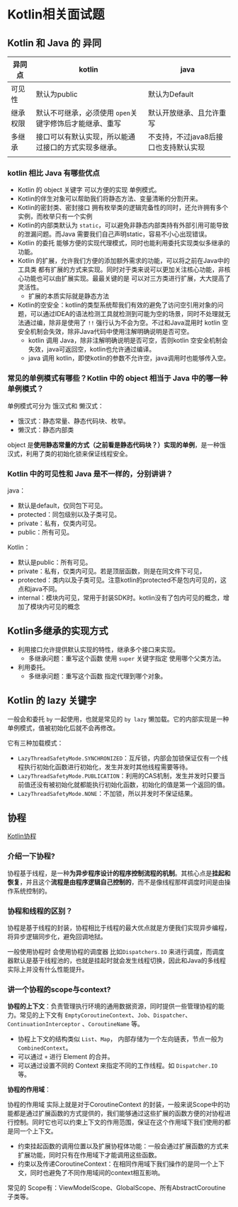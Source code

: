 # Kotlin相关面试题

## Kotlin 和 Java 的 异同

| 异同点   | kotlin                                                  | java                                  |
| -------- | ------------------------------------------------------- | ------------------------------------- |
| 可见性   | 默认为public                                            | 默认为Default                         |
| 继承权限 | 默认不可继承，必须使用 `open`关键字修饰后才能继承、重写 | 默认开放继承、且允许重写              |
| 多继承   | 接口可以有默认实现，所以能通过接口的方式实现多继承。    | 不支持，不过java8后接口也支持默认实现 |
|          |                                                         |                                       |

### kotlin 相比 Java 有哪些优点

* Kotlin 的 object 关键字 可以方便的实现 单例模式。
* Kotlin的伴生对象可以帮助我们将静态方法、变量清晰的分割开来。
* Kotlin的密封类、密封接口 拥有枚举类的逻辑完备性的同时，还允许拥有多个实例，而枚举只有一个实例
* Kotlin的内部类默认为 `static`，可以避免非静态内部类持有外部引用可能导致的泄漏问题。而Java 需要我们自己声明static，容易不小心出现错误。
* Kotlin 的委托 能够方便的实现代理模式，同时也能利用委托实现类似多继承的功能。
* Kotlin 的扩展，允许我们方便的添加额外需求的功能，可以将之前在Java中的工具类 都有扩展的方式来实现。同时对于类来说可以更加关注核心功能，非核心功能也可以由扩展实现。最最关键的是 可以对三方类进行扩展，大大提高了灵活性。
  * 扩展的本质实际就是静态方法
* Kotlin的空安全：kotlin的类型系统帮我们有效的避免了访问空引用对象的问题，可以通过IDEA的语法检测工具就检测到可能为空的场景，同时不处理就无法通过编，除非是使用了 `!!` 强行认为不会为空。不过和Java混用时 kotlin 空安全机制会失效，除非Java代码中使用注解明确说明是否可空。
  * kotlin 调用 Java，除非注解明确说明是否可空，否则kotlin 空安全机制会失效，java可返回空，kotlin也允许通过编译。
  * java 调用 kotlin，即使kotlin的参数不允许空，java调用时也能够传入空。

### 常见的单例模式有哪些？Kotlin 中的 object 相当于 Java 中的哪一种单例模式？

单例模式可分为 饿汉式和 懒汉式：

* 饿汉式：静态常量、静态代码块、枚举。
* 懒汉式：静态内部类

object 是**使用静态常量的方式（之前看是静态代码块？）实现的单例**，是一种饿汉式，利用了类的初始化锁来保证线程安全。



### Kotlin 中的可见性和 Java 是不一样的，分别讲讲？

java：

* 默认是default，仅同包下可见。
* protected：同包级别以及子类可见。
* private：私有，仅类内可见。
* public：所有可见。

Kotlin：

* 默认是public：所有可见。
* private：私有，仅类内可见。若是顶层函数，则是在同文件下可见，
* protected：类内以及子类可见。注意kotlin的protected不是包内可见的，这点和java不同。
* internal：模块内可见，常用于封装SDK时。kotlin没有了包内可见的概念，增加了模块内可见的概念

## Kotlin多继承的实现方式

* 利用接口允许提供默认实现的特性，继承多个接口来实现。
  * 多继承问题：重写这个函数 使用 `super` 关键字指定 使用哪个父类方法。
* 利用委托。
  * 多继承问题：重写这个函数 指定代理到哪个对象。

## Kotlin 的 lazy 关键字

一般会和委托 `by` 一起使用，也就是常见的 `by lazy` 懒加载。它的内部实现是一种单例模式，值被初始化后就不会再修改。

它有三种加载模式：

* `LazyThreadSafetyMode.SYNCHRONIZED`：互斥锁，内部会加锁保证仅有一个线程执行初始化函数进行初始化，发生并发时其他线程需要等待。
* `LazyThreadSafetyMode.PUBLICATION`：利用的CAS机制，发生并发时只要当前值还没有被初始化就都能执行初始化函数，初始化的值是第一个返回的值。
* `LazyThreadSafetyMode.NONE`：不加锁，所以并发时不保证结果。

## 协程

[Kotlin协程](../language/kotlin/Kotlin协程.md)

### 介绍一下协程?

协程基于线程，是一种**为异步程序设计的程序控制流程的机制**。其核心点是**挂起和恢复**，并且这个**流程是由程序逻辑自己控制的**，而不是像线程那样调度时间是由操作系统控制的。

### 协程和线程的区别？

协程是基于线程的封装，协程相比于线程的最大优点就是方便我们实现异步编程，将异步逻辑同步化，避免回调地狱。

一般使用协程时 会使用协程的调度器 比如`Dispatchers.IO` 来进行调度，而调度器默认是基于线程池的，也就是挂起时就会发生线程切换，因此和Java的多线程 实际上并没有什么性能提升。

### 讲一个协程的scope与context?

**协程的上下文**：负责管理执行环境的通用数据资源，同时提供一些管理协程的能力。常见的上下文有 `EmptyCoroutineContext`、`Job`、`Dispatcher`、`ContinuationInterceptor` 、`CoroutineName` 等。

* 协程上下文的结构类似 `List`、`Map`， 内部存储为一个左向链表，节点一般为 `CombinedContext`。
* 可以通过 `+` 进行 Element 的合并。
* 可以通过设置不同的 Context 来指定不同的工作线程。如 `Dispatcher.IO` 等。



**协程的作用域**：

协程的作用域 实际上就是对于CoroutineContext 的封装，一般来说Scope中的功能都是通过扩展函数的方式提供的，我们能够通过这些扩展的函数方便的对协程进行控制。同时它也可以约束上下文的作用范围，保证在这个作用域下我们使用的都是同一个上下文。

* 约束挂起函数的调用位置以及扩展协程体功能：一般会通过扩展函数的方式来扩展功能，同时只有在作用域下才能调用这些函数。
* 约束以及传递CoroutineContext：在相同作用域下我们操作的是同一个上下文，同时也避免了不同作用域间的context相互影响。

常见的 Scope有：ViewModelScope、GlobalScope、所有AbstractCoroutine子类等。

